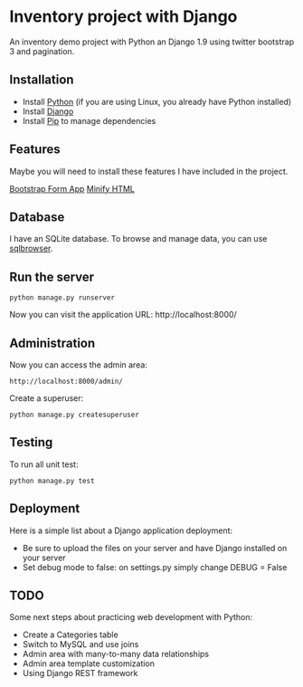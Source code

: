 Inventory project with Django
=============================

An inventory demo project with Python an Django 1.9 using twitter bootstrap 3 and pagination.

Installation
-----------------------------

- Install [Python](http://www.python.org/) (if you are using Linux, you already have Python installed)
- Install [Django](http://www.djangoproject.com)
- Install [Pip](https://pip.pypa.io/en/stable/installing/) to manage dependencies

Features
-----------------------------

Maybe you will need to install these features I have included in the project.

[Bootstrap Form App](https://github.com/tzangms/django-bootstrap-form)
[Minify HTML](https://github.com/cobrateam/django-htmlmin)

Database
-----------------------------

I have an SQLite database. To browse and manage data, you can use [sqlbrowser](http://sqlitebrowser.org/).

Run the server
-----------------------------

	python manage.py runserver

Now you can visit the application URL: http://localhost:8000/

Administration
-----------------------------

Now you can access the admin area:

	http://localhost:8000/admin/

Create a superuser:

	python manage.py createsuperuser

Testing
-----------------------------

To run all unit test:

	python manage.py test

Deployment
-----------------------------

Here is a simple list about a Django application deployment:

- Be sure to upload the files on your server and have Django installed on your server
- Set debug mode to false: on settings.py simply change DEBUG = False

TODO
-----------------------------

Some next steps about practicing web development with Python:

- Create a Categories table
- Switch to MySQL and use joins
- Admin area with many-to-many data relationships
- Admin area template customization
- Using Django REST framework

